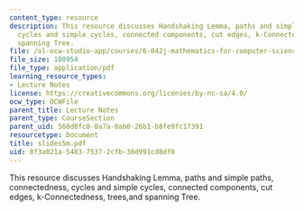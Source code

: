 ```yaml
---
content_type: resource
description: This resource discusses Handshaking Lemma, paths and simple paths, connectedness,
  cycles and simple cycles, connected components, cut edges, k-Connectedness, trees,and
  spanning Tree.
file: /ol-ocw-studio-app/courses/6-042j-mathematics-for-computer-science-fall-2005/8f3a021a548375372cfb38d991cd8df0_slides5m.pdf
file_size: 108954
file_type: application/pdf
learning_resource_types:
- Lecture Notes
license: https://creativecommons.org/licenses/by-nc-sa/4.0/
ocw_type: OCWFile
parent_title: Lecture Notes
parent_type: CourseSection
parent_uid: 560d0fc0-0a7a-0ab0-26b1-b8fe9fc17391
resourcetype: Document
title: slides5m.pdf
uid: 8f3a021a-5483-7537-2cfb-38d991cd8df0
---
```

This resource discusses Handshaking Lemma, paths and simple paths, connectedness, cycles and simple cycles, connected components, cut edges, k-Connectedness, trees,and spanning Tree.